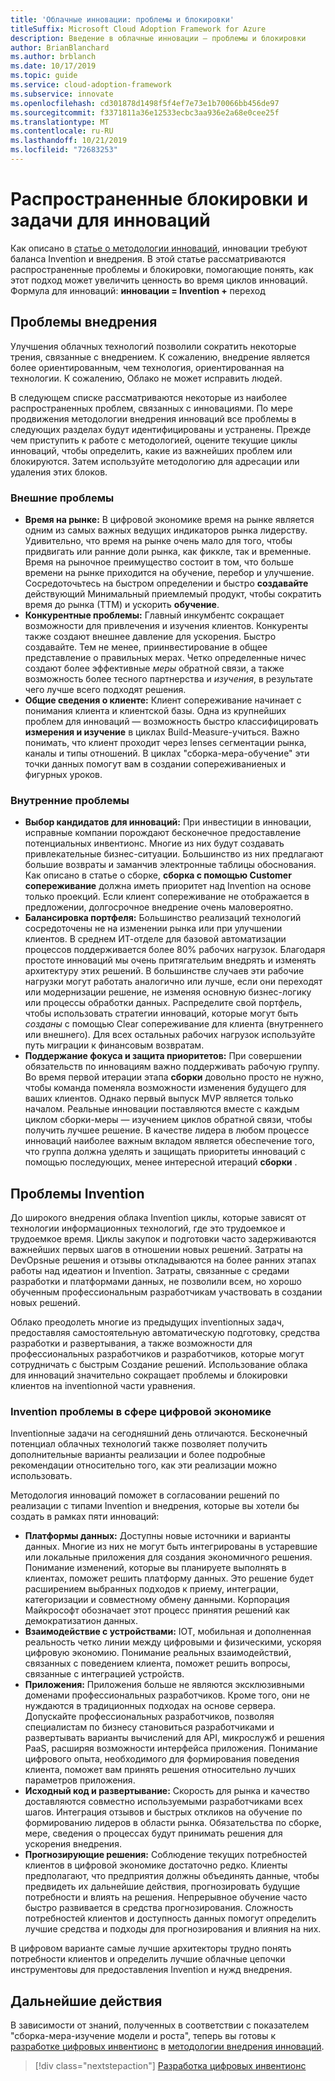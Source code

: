 ```yaml
---
title: 'Облачные инновации: проблемы и блокировки'
titleSuffix: Microsoft Cloud Adoption Framework for Azure
description: Введение в облачные инновации — проблемы и блокировки
author: BrianBlanchard
ms.author: brblanch
ms.date: 10/17/2019
ms.topic: guide
ms.service: cloud-adoption-framework
ms.subservice: innovate
ms.openlocfilehash: cd301878d1498f5f4ef7e73e1b70066bb456de97
ms.sourcegitcommit: f3371811a36e12533ecbc3aa936e2a68e0cee25f
ms.translationtype: MT
ms.contentlocale: ru-RU
ms.lasthandoff: 10/21/2019
ms.locfileid: "72683253"
---
```

# <a name="common-blockers-and-challenges-to-innovation"></a>Распространенные блокировки и задачи для инноваций

Как описано в [статье о методологии инноваций](./index.md), инновации требуют баланса Invention и внедрения. В этой статье рассматриваются распространенные проблемы и блокировки, помогающие понять, как этот подход может увеличить ценность во время циклов инноваций. Формула для инноваций: **инновации = Invention +** переход

## <a name="adoption-challenges"></a>Проблемы внедрения

Улучшения облачных технологий позволили сократить некоторые трения, связанные с внедрением.
К сожалению, внедрение является более ориентированным, чем технология, ориентированная на технологии. К сожалению, Облако не может исправить людей.

В следующем списке рассматриваются некоторые из наиболее распространенных проблем, связанных с инновациями. По мере продвижения методологии внедрения инноваций все проблемы в следующих разделах будут идентифицированы и устранены. Прежде чем приступить к работе с методологией, оцените текущие циклы инноваций, чтобы определить, какие из важнейших проблем или блокируются. Затем используйте методологию для адресации или удаления этих блоков.

### <a name="external-challenges"></a>Внешние проблемы

- **Время на рынке:** В цифровой экономике время на рынке является одним из самых важных ведущих индикаторов рынка лидерству. Удивительно, что время на рынке очень мало для того, чтобы придвигать или ранние доли рынка, как фиккле, так и временные. Время на рыночное преимущество состоит в том, что больше времени на рынке приходится на обучение, перебор и улучшение. Сосредоточьтесь на быстром определении и быстро **создавайте** действующий Минимальный приемлемый продукт, чтобы сократить время до рынка (ТТМ) и ускорить **обучение**.
- **Конкурентные проблемы:** Главный инкумбентс сокращает возможности для привлечения и изучения клиентов. Конкуренты также создают внешнее давление для ускорения. Быстро создавайте. Тем не менее, приинвестирование в общее представление о правильных мерах. Четко определенные ничес создают более эффективные _меры_ обратной связи, а также возможность более тесного партнерства и _изучения_, в результате чего лучше всего подходят решения.
- **Общие сведения о клиенте:** Клиент сопереживание начинает с понимания клиента и клиентской базы. Одна из крупнейших проблем для инноваций — возможность быстро классифицировать **измерения и изучение** в циклах Build-Measure-учиться. Важно понимать, что клиент проходит через lenses сегментации рынка, каналы и типы отношений. В циклах "сборка-мера-обучение" эти точки данных помогут вам в создании сопереживаниеных и фигурных уроков.

### <a name="internal-challenges"></a>Внутренние проблемы

- **Выбор кандидатов для инноваций:** При инвестиции в инновации, исправные компании порождают бесконечное предоставление потенциальных инвентионс. Многие из них будут создавать привлекательные бизнес-ситуации. Большинство из них предлагают большие возвраты и заманчив электронные таблицы обоснования. Как описано в статье о сборке, **сборка с помощью Customer сопереживание** должна иметь приоритет над Invention на основе только проекций. Если клиент сопереживание не отображается в предложении, долгосрочное внедрение очень маловероятно.
- **Балансировка портфеля:** Большинство реализаций технологий сосредоточены не на изменении рынка или при улучшении клиентов. В среднем ИТ-отделе для базовой автоматизации процессов поддерживается более 80% рабочих нагрузок. Благодаря простоте инноваций мы очень притягательим внедрять и изменять архитектуру этих решений. В большинстве случаев эти рабочие нагрузки могут работать аналогично или лучше, если они переходят или модернизации решение, не изменяя основную бизнес-логику или процессы обработки данных. Распределите свой портфель, чтобы использовать стратегии инноваций, которые могут быть _созданы_ с помощью Clear сопереживание для клиента (внутреннего или внешнего). Для всех остальных рабочих нагрузок используйте путь миграции к финансовым возвратам.
- **Поддержание фокуса и защита приоритетов:** При совершении обязательств по инновациям важно поддерживать рабочую группу. Во время первой итерации этапа **сборки** довольно просто не нужно, чтобы команда поменяла возможности изменения будущего для ваших клиентов. Однако первый выпуск MVP является только началом. Реальные инновации поставляются вместе с каждым циклом сборки-меры — изучением циклов обратной связи, чтобы получить лучшее решение. В качестве лидера в любом процессе инноваций наиболее важным вкладом является обеспечение того, что группа должна уделять и защищать приоритеты инноваций с помощью последующих, менее интересной итераций **сборки** .

## <a name="invention-challenges"></a>Проблемы Invention

До широкого внедрения облака Invention циклы, которые зависят от технологии информационных технологий, где это трудоемкое и трудоемкое время. Циклы закупок и подготовки часто задерживаются важнейших первых шагов в отношении новых решений. Затраты на DevOpsные решения и отзывы откладываются на более ранних этапах работы над идеатион и Invention. Затраты, связанные с средами разработки и платформами данных, не позволили всем, но хорошо обученным профессиональным разработчикам участвовать в создании новых решений.

Облако преодолеть многие из предыдущих inventionных задач, предоставляя самостоятельную автоматическую подготовку, средства разработки и развертывания, а также возможности для профессиональных разработчиков и разработчиков, которые могут сотрудничать с быстрым Создание решений. Использование облака для инноваций значительно сокращает проблемы и блокировки клиентов на inventionной части уравнения.

### <a name="invention-challenges-in-a-digital-economy"></a>Invention проблемы в сфере цифровой экономике

Inventionные задачи на сегодняшний день отличаются. Бесконечный потенциал облачных технологий также позволяет получить дополнительные варианты реализации и более подробные рекомендации относительно того, как эти реализации можно использовать.

Методология инноваций поможет в согласовании решений по реализации с типами Invention и внедрения, которые вы хотели бы создать в рамках пяти инноваций:

- **Платформы данных:** Доступны новые источники и варианты данных. Многие из них не могут быть интегрированы в устаревшие или локальные приложения для создания экономичного решения. Понимание изменений, которые вы планируете выполнять в клиентах, поможет решить платформу данных. Это решение будет расширением выбранных подходов к приему, интеграции, категоризации и совместному обмену данными. Корпорация Майкрософт обозначает этот процесс принятия решений как демократизатион данных.
- **Взаимодействие с устройствами:** IOT, мобильная и дополненная реальность четко линии между цифровыми и физическими, ускоряя цифровую экономию. Понимание реальных взаимодействий, связанных с поведением клиента, поможет решить вопросы, связанные с интеграцией устройств.
- **Приложения:** Приложения больше не являются эксклюзивными доменами профессиональных разработчиков. Кроме того, они не нуждаются в традиционных подходах на основе сервера. Допускайте профессиональных разработчиков, позволяя специалистам по бизнесу становиться разработчиками и развертывать варианты вычислений для API, микрослужб и решения PaaS, расширяя возможности интерфейса приложения. Понимание цифрового опыта, необходимого для формирования поведения клиента, поможет вам принять решения относительно лучших параметров приложения.
- **Исходный код и развертывание:** Скорость для рынка и качество доставляются совместно используемыми разработчиками всех шагов. Интеграция отзывов и быстрых откликов на обучение по формированию лидеров в области рынка. Обязательства по сборке, мере, сведения о процессах будут принимать решения для ускорения внедрения.
- **Прогнозирующие решения:** Соблюдение текущих потребностей клиентов в цифровой экономике достаточно редко. Клиенты предполагают, что предприятия должны объединять данные, чтобы предвидеть их дальнейшие действия, прогнозировать будущие потребности и влиять на решения. Непрерывное обучение часто быстро развивается в средства прогнозирования. Сложность потребностей клиентов и доступность данных помогут определить лучшие средства и подходы для прогнозирования и влияния на них.

В цифровом варианте самые лучшие архитекторы трудно понять потребности клиентов и определить лучшие облачные цепочки инструментовы для предоставления Invention и нужд внедрения.

## <a name="next-steps"></a>Дальнейшие действия

В зависимости от знаний, полученных в соответствии с показателем "сборка-мера-изучение модели и роста", теперь вы готовы к [разработке цифровых инвентионс](./invention.md) в [методологии внедрения инноваций](./index.md).

> [!div class="nextstepaction"]
> [Разработка цифровых инвентионс](./invention.md)
